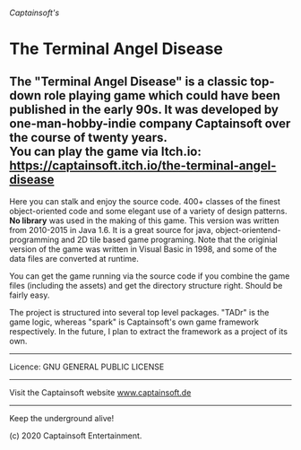 ###### Captainsoft's
# The Terminal Angel Disease

The "Terminal Angel Disease" is a classic top-down role 
playing game which could have been published in the early 90s. 
It was developed by one-man-hobby-indie company Captainsoft over the 
course of twenty years.  
You can play the game via Itch.io: https://captainsoft.itch.io/the-terminal-angel-disease
---
Here you can stalk and enjoy the source code. 400+ classes of the finest object-oriented code
and some elegant use of a variety of design patterns. 
**No library** was used in the making of this game. This version was written 
from 2010-2015 in Java 1.6. It is a great source for java, object-orientend-programming
and 2D tile based game programing. Note that the originial version of the
game was written in Visual Basic in 1998, and some of the data files are 
converted at runtime.

You can get the game running via the source code if you combine the 
game files (including the assets) and get the directory structure right. 
Should be fairly easy.

The project is structured into several top level packages. "TADr" is the game 
logic, whereas "spark" is Captainsoft's own game framework respectively. In the 
future, I plan to extract the framework as a project of its own.

---
Licence: GNU GENERAL PUBLIC LICENSE

---
Visit the Captainsoft website
www.captainsoft.de



---
Keep the underground alive!

(c) 2020 Captainsoft Entertainment.
